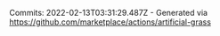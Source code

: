 Commits: 2022-02-13T03:31:29.487Z - Generated via https://github.com/marketplace/actions/artificial-grass
<br>
